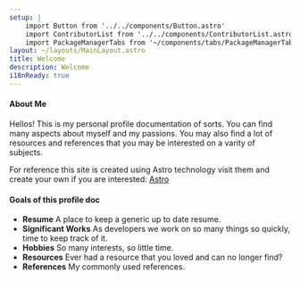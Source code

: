 ```yaml
---
setup: |
    import Button from '../../components/Button.astro'
    import ContributorList from '../../components/ContributorList.astro'
    import PackageManagerTabs from '~/components/tabs/PackageManagerTabs.astro'
layout: ~/layouts/MainLayout.astro
title: Welcome
description: Welcome
i18nReady: true
---
```


#### About Me

Hellos! This is my personal profile documentation of sorts. You can find many aspects about myself and my passions. You may also find a lot of resources and references that you may be interested on a varity of subjects. 

For reference this site is created using Astro technology visit them and create your own if you are interested: [Astro](https://docs.astro.build/en/getting-started/)

#### Goals of this profile doc

- **Resume** A place to keep a generic up to date resume.
- **Significant Works** As developers we work on so many things so quickly, time to keep track of it.
- **Hobbies** So many interests, so little time. 
- **Resources**  Ever had a resource that you loved and can no longer find?
- **References**  My commonly used references. 

<!-- - **`client:visible` component loading:** If your user never sees it, it never loads. -->
<!-- - **Image optimizations:** Astro's very own `<Image />` component. -->
<!-- - **TypeScript support**  -->
<!-- - **File-based routing:** Every file in the pages directory becomes a route. -->

